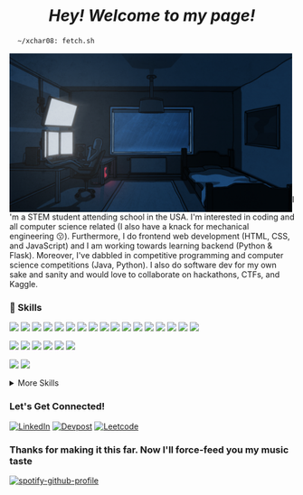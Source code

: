 <h1 align="center">
  <i> Hey! Welcome to my page!</i>
</h1>

```sh 
  ~/xchar08: fetch.sh 
```

<img src="gifs\lofi-room.gif" width="500px" img align="left"/>

```haskell
  xchar08@github 
  --------------------------
  os • gentoo linux 
  shell • alacritty
  dms • kde plasma

  learning • machine learning,
  reactjs, swift 
  hobbies • coding,
  calisthenics

  repos • 25
  commits • 1574+
  issues • 4

```

I'm a STEM student attending school in the USA. I'm interested in coding and all
computer science related (I also have a knack for mechanical engineering 😗).
Furthermore, I do frontend web development (HTML, CSS, and JavaScript) and I am
working towards learning backend (Python & Flask). Moreover, I've dabbled in
competitive programming and computer science competitions (Java, Python). I also
do software dev for my own sake and sanity and would love to collaborate on
hackathons, CTFs, and Kaggle. 

### 💼 Skills

![](https://img.shields.io/badge/Code-C++-informational?style=flat&logo=Cpp&logoColor=white&color=23272a)
![](https://img.shields.io/badge/Code-C-informational?style=flat&logo=C&logoColor=white&color=23272a)
![](https://img.shields.io/badge/Code-Java-informational?style=flat&logo=Java&logoColor=white&color=23272a)
![](https://img.shields.io/badge/Code-bash-informational?style=flat&logo=bash&logoColor=white&color=23272a)
![](https://img.shields.io/badge/Code-Html-informational?style=flat&logo=Html&logoColor=white&color=23272a)
![](https://img.shields.io/badge/Code-MySQL-informational?style=flat&logo=MySQL&logoColor=white&color=23272a)
![](https://img.shields.io/badge/Code-MsSQL-informational?style=flat&logo=microsoftsqlserver&logoColor=white&color=23272a)
![](https://img.shields.io/badge/Code-Python-informational?style=flat&logo=Python&logoColor=white&color=23272a)
![](https://img.shields.io/badge/Code-JQL-informational?style=flat&logo=jquery&logoColor=white&color=23272a)
![](https://img.shields.io/badge/Code-Assembly-informational?style=flat&logo=amazonec2&logoColor=white&color=23272a)
![](https://img.shields.io/badge/Code-ReactNative-informational?style=flat&logo=react&logoColor=white&color=23272a)
![](https://img.shields.io/badge/Code-Javascript-informational?style=flat&logo=javascript&logoColor=white&color=23272a)
![](https://img.shields.io/badge/Code-Tensorflow-informational?style=flat&logo=tensorflowt&logoColor=white&color=23272a)
![](https://img.shields.io/badge/Code-Pandas-informational?style=flat&logo=pandas&logoColor=white&color=23272a)
![](https://img.shields.io/badge/Code-Pandas-informational?style=flat&logo=pandas&logoColor=white&color=23272a)
![](https://img.shields.io/badge/Code-Numpy-informational?style=flat&logo=numpy&logoColor=white&color=23272a)
![](https://img.shields.io/badge/Code-SymPy-informational?style=flat&logo=sympy&logoColor=white&color=23272a)

![](https://img.shields.io/badge/OS-Gentoo-informational?style=flat&logo=Gentoo&logoColor=white&color=23272a)
![](https://img.shields.io/badge/OS-Arch-informational?style=flat&logo=archlinux&logoColor=white&color=23272a)
![](https://img.shields.io/badge/OS-Ubuntu-informational?style=flat&logo=ubuntu&logoColor=white&color=23272a)
![](https://img.shields.io/badge/OS-Fedora-informational?style=flat&logo=fedora&logoColor=white&color=23272a)
![](https://img.shields.io/badge/OS-Linux-informational?style=flat&logo=Linux&logoColor=white&color=23272a)
![](https://img.shields.io/badge/OS-Windows-informational?style=flat&logo=Windows&logoColor=white&color=23272a)

![](https://img.shields.io/badge/Framework-VueJs-informational?style=flat&logo=vuedotjs&logoColor=white&color=23272a)
![](https://img.shields.io/badge/Framework-Hugo-informational?style=flat&logo=hugo&logoColor=white&color=23272a)

<details>
<summary>More Skills</summary>
<br>

![](https://img.shields.io/badge/Style-CSS-informational?style=flat&logo=css3&logoColor=white&color=23272a)

![](https://img.shields.io/badge/Tools-Docker-informational?style=flat&logo=docker&logoColor=white&color=23272a)
![](https://img.shields.io/badge/Tools-NodeJs-informational?style=flat&logo=nodedotjs&logoColor=white&color=23272a)
![](https://img.shields.io/badge/Tools-NPM-informational?style=flat&logo=npm&logoColor=white&color=23272a)
![](https://img.shields.io/badge/Tools-Jupyter-informational?style=flat&logo=jupyter&logoColor=white&color=23272a)
![](https://img.shields.io/badge/Tools-Illustrator-informational?style=flat&logo=Adobe-Illustrator&logoColor=white&color=23272a)
![](https://img.shields.io/badge/Tools-GitHub-informational?style=flat&logo=GitHub&logoColor=white&color=23272a)
![](https://img.shields.io/badge/Tools-GitLab-informational?style=flat&logo=GitLab&logoColor=white&color=23272a)
![](https://img.shields.io/badge/Tools-Jira-informational?style=flat&logo=Jira-Software&logoColor=white&color=23272a)
![](https://img.shields.io/badge/Tools-Office-informational?style=flat&logo=microsoftoffice&logoColor=white&color=23272a)
![](https://img.shields.io/badge/Tools-Xorg-informational?style=flat&logo=x.org&logoColor=white&color=23272a)

</details>

### Let's Get Connected!
<a href="https://www.linkedin.com/in/jeremiahpitts/" target="_blank">![LinkedIn](https://img.shields.io/badge/linkedin-%230077B5.svg?style=for-the-badge&logo=linkedin&logoColor=white)</a>
<a href="https://devpost.com/xchar08" target="_blank">![Devpost](https://img.shields.io/badge/devpost-%230077B5.svg?style=for-the-badge&logo=devpost&logoColor=white)</a>
<a href="https://leetcode.com/xchar08" target="_blank">![Leetcode](https://img.shields.io/badge/leetcode-%230077B5.svg?style=for-the-badge&logo=leetcode&logoColor=white)</a>
  <!--
  ![GitHub stats](https://github-readme-stats.vercel.app/api?username=itschoccy&bg_color=45,ffb347,b19cd9&show_icons=true&text_color=ffffff&title_color=ffffff&icon_color=ffffff)
  -->
  
 <!-- ### Stats :)
![GitHub streak stats](https://github-readme-streak-stats.herokuapp.com/?user=xchar08&theme=dark)
![Top Langs](https://github-readme-stats-git-masterrstaa-rickstaa.vercel.app/api/top-langs/?username=xchar08&langs_count=3)
-->


### Thanks for making it this far. Now I'll force-feed you my music taste
[![spotify-github-profile](https://spotify-github-profile.vercel.app/api/view?uid=31vgsricber7rv5zbrnymszoc6du&cover_image=true&theme=novatorem&show_offline=false&background_color=121212&interchange=false&bar_color=53b14f&bar_color_cover=false)](https://github.com/xchar08)

<h1></h1>
